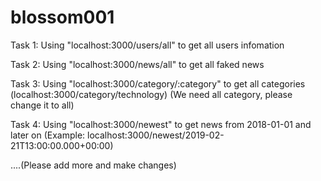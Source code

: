 # blossom001

Task 1: Using "localhost:3000/users/all" to get all users infomation

Task 2: Using "localhost:3000/news/all" to get all faked news

Task 3: Using "localhost:3000/category/:category" to get all categories
(localhost:3000/category/technology)
(We need all category, please change it to all)

Task 4: Using "localhost:3000/newest" to get news from 2018-01-01 and later on
(Example: localhost:3000/newest/2019-02-21T13:00:00.000+00:00)

....(Please add more and make changes)

